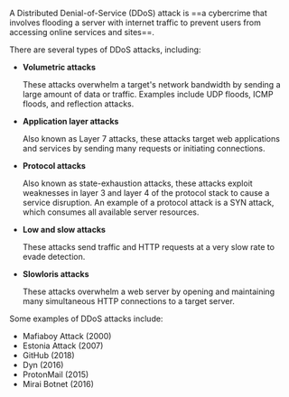 
A Distributed Denial-of-Service (DDoS) attack is ==a cybercrime that involves flooding a server with internet traffic to prevent users from accessing online services and sites==. 

There are several types of DDoS attacks, including:

- **Volumetric attacks**
    
    These attacks overwhelm a target's network bandwidth by sending a large amount of data or traffic. Examples include UDP floods, ICMP floods, and reflection attacks. 
    
- **Application layer attacks**
    
    Also known as Layer 7 attacks, these attacks target web applications and services by sending many requests or initiating connections. 
    
- **Protocol attacks**
    
    Also known as state-exhaustion attacks, these attacks exploit weaknesses in layer 3 and layer 4 of the protocol stack to cause a service disruption. An example of a protocol attack is a SYN attack, which consumes all available server resources. 
    
- **Low and slow attacks**
    
    These attacks send traffic and HTTP requests at a very slow rate to evade detection. 
    
- **Slowloris attacks**
    
    These attacks overwhelm a web server by opening and maintaining many simultaneous HTTP connections to a target server. 
    

Some examples of DDoS attacks include:

- Mafiaboy Attack (2000)
- Estonia Attack (2007)
- GitHub (2018)
- Dyn (2016)
- ProtonMail (2015)
- Mirai Botnet (2016)